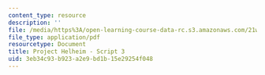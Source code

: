 ```yaml
---
content_type: resource
description: ''
file: /media/https%3A/open-learning-course-data-rc.s3.amazonaws.com/21w-763j-transmedia-storytelling-modern-science-fiction-spring-2014/3eb34c93b923a2e9bd1b15e29254f048_MIT21W_763JS14_Blog_3.pdf
file_type: application/pdf
resourcetype: Document
title: Project Helheim - Script 3
uid: 3eb34c93-b923-a2e9-bd1b-15e29254f048
---
```

